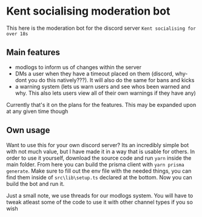 # Kent socialising moderation bot

This here is the moderation bot for the discord server `Kent socialising for over 18s`

## Main features

-   modlogs to inform us of changes within the server
-   DMs a user when they have a timeout placed on them (discord, why- dont you do this natively???). It will also do the same for bans and kicks
-   a warning system (lets us warn users and see whos been warned and why. This also lets users view all of their own warnings if they have any)

Currently that's it on the plans for the features. This may be expanded upon at any given time though

## Own usage

Want to use this for your own discord server? Its an incredibly simple bot with not much value, but I have made it in a way that is usable for others.
In order to use it yourself, download the source code and run `yarn` inside the main folder. From here you can build the prisma client with `yarn prisma generate`. Make sure to fill out the env file with the needed things, you can find them inside of `src\lib\setup.ts` declared at the bottom. Now you can build the bot and run it.

Just a small note, we use threads for our modlogs system. You will have to tweak atleast some of the code to use it with other channel types if you so wish
